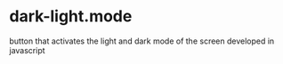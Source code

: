 # dark-light.mode
button that activates the light and dark mode of the screen developed in javascript
